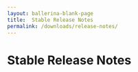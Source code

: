 ```yaml
---
layout: ballerina-blank-page
title:  Stable Release Notes
permalink: /downloads/release-notes/
---
```

<script src="{{ "/js/release_notes/all_release_notes.js" | prepend: site.baseurl }}"></script>
# Stable Release Notes

<style>
li.cVersionItem  {display: none !important;  }
</style>
